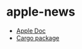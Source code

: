 # apple-news

* [Apple Doc](https://developer.apple.com/documentation/apple_news)
* [Cargo package](https://crates.io/crates/apple-news)
